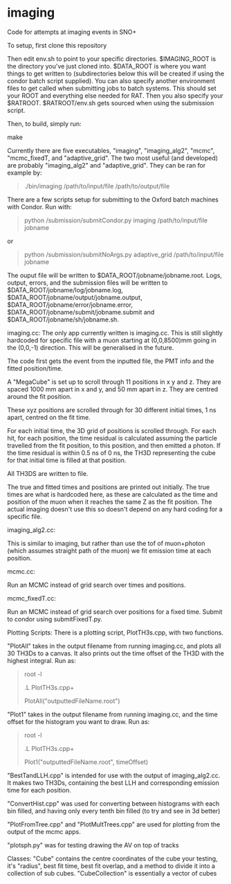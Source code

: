 # imaging
Code for attempts at imaging events in SNO+

To setup, first clone this repository

Then edit env.sh to point to your specific directories. $IMAGING_ROOT is the directory you've just cloned into. $DATA_ROOT is where you want things to get written to (subdirectories below this will be created if using the condor batch script supplied).
You can also specify another environment files to get called when submitting jobs to batch systems. This should set your ROOT and everything else needed for RAT. Then you also specify your $RATROOT. $RATROOT/env.sh gets sourced when using the submission script.

Then, to build, simply run:

make


Currently there are five executables, "imaging", "imaging_alg2", "mcmc", "mcmc_fixedT, and "adaptive_grid". The two most useful (and developed) are probably "imaging_alg2" and "adaptive_grid". They can be ran for example by:

> ./bin/imaging /path/to/input/file /path/to/output/file

There are a few scripts setup for submitting to the Oxford batch machines with Condor. Run with:

> python /submission/submitCondor.py imaging /path/to/input/file jobname

or

> python /submission/submitNoArgs.py adaptive_grid /path/to/input/file jobname

The ouput file will be written to $DATA_ROOT/jobname/jobname.root. Logs, output, errors, and the submission files will be written to $DATA_ROOT/jobname/log/jobname.log, $DATA_ROOT/jobname/output/jobname.output, $DATA_ROOT/jobname/error/jobname.error, $DATA_ROOT/jobname/submit/jobname.submit and $DATA_ROOT/jobname/sh/jobname.sh.


imaging.cc:
The only app currently written is imaging.cc. This is still slightly hardcoded for specific file with a muon starting at (0,0,8500)mm going in the (0,0,-1) direction. This will be generalised in the future.

The code first gets the event from the inputted file, the PMT info and the fitted position/time.

A "MegaCube" is set up to scroll through 11 positions in x y and z. They are spaced 1000 mm apart in x and y, and 50 mm apart in z. They are centred around the fit position. 

These xyz positions are scrolled through for 30 different initial times, 1 ns apart, centred on the fit time.

For each initial time, the 3D grid of positions is scrolled through. For each hit, for each position, the time residual is calculated assuming the particle travelled from the fit position, to this position, and then emitted a photon. If the time residual is within 0.5 ns of 0 ns, the TH3D representing the cube for that initial time is filled at that position.

All TH3DS are written to file.

The true and fitted times and positions are printed out initially. The true times are what is hardcoded here, as these are calculated as the time and position of the muon when it reaches the same Z as the fit position. The actual imaging doesn't use this so doesn't depend on any hard coding for a specific file.

imaging_alg2.cc:

This is similar to imaging, but rather than use the tof of muon+photon (which assumes straight path of the muon) we fit emission time at each position.

mcmc.cc:

Run an MCMC instead of grid search over times and positions.

mcmc_fixedT.cc:

Run an MCMC instead of grid search over positions for a fixed time. Submit to condor using submitFixedT.py. 

Plotting Scripts:
There is a plotting script, PlotTH3s.cpp, with two functions.

"PlotAll" takes in the output filename from running imaging.cc, and plots all 30 TH3Ds to a canvas. It also prints out the time offset of the TH3D with the highest integral.
Run as:

> root -l
> 
> .L PlotTH3s.cpp+
> 
> PlotAll("outputtedFileName.root")

"Plot1" takes in the output filename from running imaging.cc, and the time offset for the histogram you want to draw.
Run as:

> root -l
> 
> .L PlotTH3s.cpp+
> 
> Plot1("outputtedFileName.root", timeOffset)

"BestTandLLH.cpp" is intended for use with the output of imaging_alg2.cc. It makes two TH3Ds, containing the best LLH and corresponding emission time for each position.

"ConvertHist.cpp" was used for converting between histograms with each bin filled, and having only every tenth bin filled (to try and see in 3d better)

"PlotFromTree.cpp" and "PlotMultTrees.cpp" are used for plotting from the output of the mcmc apps.

"plotsph.py" was for testing drawing the AV on top of tracks

Classes:
"Cube" contains the centre coordinates of the cube your testing, it's "radius", best fit time, best fit overlap, and a method to divide it into a collection of sub cubes.
"CubeCollection" is essentially a vector of cubes
